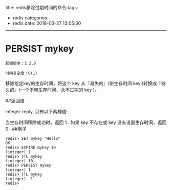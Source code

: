 title: redis移除过期时间的命令
tags:
  - redis
categories:
  - redis
date: 2018-03-27 13:05:30
---
# PERSIST mykey
```
起始版本：2.2.0

时间复杂度：O(1)
```
移除给定key的生存时间，将这个 key 从『易失的』(带生存时间 key )转换成『持久的』(一个不带生存时间、永不过期的 key )。

##返回值

integer-reply, 只有以下两种值:

当生存时间移除成功时，返回 1 .
如果 key 不存在或 key 没有设置生存时间，返回 0 .
##例子

```
redis> SET mykey "Hello"
OK
redis> EXPIRE mykey 10
(integer) 1
redis> TTL mykey
(integer) 10
redis> PERSIST mykey
(integer) 1
redis> TTL mykey
(integer) -1
redis> 
```